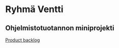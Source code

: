 # Ryhmä Ventti
## Ohjelmistotuotannon miniprojekti

[Product backlog](https://github.com/AgdaHTH/ventti/projects/2)
